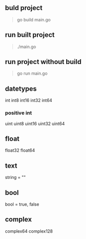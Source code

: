 ## buld project
> go build main.go

## run built project
> ./main.go

## run project without build
> go run main.go

## datetypes
int
int8
int16
int32
int64

### positive int
uint
uint8
uint16
uint32
uint64

## float
float32
float64

## text
string = ""

## bool
bool = true, false

## complex
complex64
complex128
